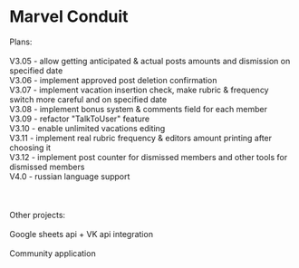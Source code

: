 # Marvel Conduit

Plans:\
\
V3.05 - allow getting anticipated & actual posts amounts and dismission on specified date\
V3.06 - implement approved post deletion confirmation\
V3.07 - implement vacation insertion check, make rubric & frequency switch more careful and on specified date\
V3.08 - implement bonus system & comments field for each member\
V3.09 - refactor "TalkToUser" feature\
V3.10 - enable unlimited vacations editing\
V3.11 - implement real rubric frequency & editors amount printing after choosing it\
V3.12 - implement post counter for dismissed members and other tools for dismissed members\
V4.0 - russian language support\
\
\
\
Other projects:\
\
Google sheets api + VK api integration\
\
Community application
